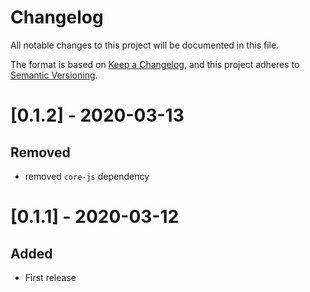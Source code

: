 # Changelog

All notable changes to this project will be documented in this file.

The format is based on [Keep a Changelog](https://keepachangelog.com/en/1.0.0/),
and this project adheres to [Semantic Versioning](https://semver.org/spec/v2.0.0.html).


# [0.1.2] - 2020-03-13
## Removed
* removed `core-js` dependency

# [0.1.1] - 2020-03-12

## Added

* First release
